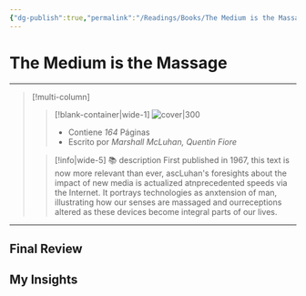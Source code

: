 ```yaml
---
{"dg-publish":true,"permalink":"/Readings/Books/The Medium is the Massage/","title":"The Medium is the Massage","tags":["Book"],"created":"2023-09-09T18:04:12.052-05:00","updated":"2023-09-09T18:05:03.737-05:00"}
---
```



# The Medium is the Massage

- - -
> [!multi-column]
> 
> > [!blank-container|wide-1]
> > ![cover|300](http://books.google.com/books/content?id=3sloAAAAIAAJ&printsec=frontcover&img=1&zoom=1&source=gbs_api)
> >- Contiene *164* Páginas
> >- Escrito por *Marshall McLuhan, Quentin Fiore*
> 
> > [!info|wide-5] 📚 description
> > First published in 1967, this text is now more relevant than ever, ascLuhan's foresights about the impact of new media is actualized atnprecedented speeds via the Internet. It portrays technologies as anxtension of man, illustrating how our senses are massaged and ourreceptions altered as these devices become integral parts of our lives.
> 

- - -

## Final Review

## My Insights
